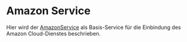 # Amazon Service


Hier wird der [AmazonService](./AmazonService.md) als Basis-Service für die Einbindung des Amazon Cloud-Dienstes beschrieben.